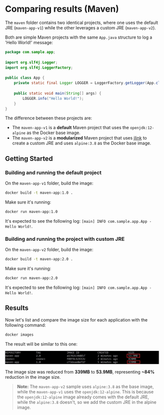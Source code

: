 # Comparing results (Maven)

The `maven` folder contains two identical projects, where one uses the default JRE (`maven-app-v1`) while the other leverages a custom JRE (`maven-app-v2`).

Both are simple Maven projects with the same `App.java` structure to log a 'Hello World!' message:

```java
package com.sample.app;

import org.slf4j.Logger;
import org.slf4j.LoggerFactory;

public class App {
    private static final Logger LOGGER = LoggerFactory.getLogger(App.class);
    
    public static void main(String[] args) {
        LOGGER.info("Hello World!");
    }
}
```

The difference between these projects are:

- The `maven-app-v1` is a **default** Maven project that uses the `openjdk:12-alpine` as the Docker base image.
- The `maven-app-v2` is a **modularized** Maven project that uses [jlink](https://docs.oracle.com/en/java/javase/11/tools/jlink.html) to create a custom JRE and uses `alpine:3.8` as the Docker base image.

## Getting Started

### **Building and running the default project**

On the `maven-app-v1` folder, build the image:

```sh
docker build -t maven-app:1.0 .
```

Make sure it's running:

```sh
docker run maven-app:1.0
```

It's expected to see the following log: `[main] INFO com.sample.app.App - Hello World!`.

### **Building and running the project with custom JRE**

On the `maven-app-v2` folder, build the image:

```sh
docker build -t maven-app:2.0 .
```

Make sure it's running:

```sh
docker run maven-app:2.0
```

It's expected to see the following log: `[main] INFO com.sample.app.App - Hello World!`.

## Results

Now let's list and compare the image size for each application with the following command:

```sh
docker images
```

The result will be similar to this one:

![](./images/maven-results.jpg)

The image size was reduced from **339MB** to **53.9MB**, representing **~84%** reduction in the image size.

> **Note:** The `maven-app-v2` sample uses `alpine:3.8` as the base image, while the `maven-app-v1` uses the `openjdk:12-alpine`. This is because the `openjdk:12-alpine` image already comes with the default JRE, while the `alpine:3.8` doesn't, so we add the custom JRE in the alpine image. 
